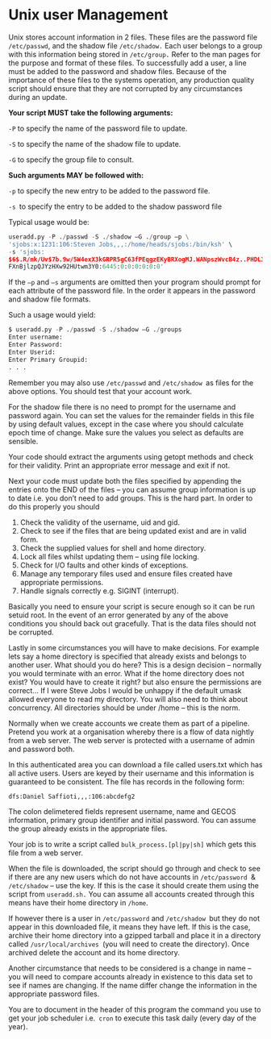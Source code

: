 Unix user Management
==================
Unix stores account information in 2 files. These files are the password file `/etc/passwd`, and the shadow file `/etc/shadow.` Each user belongs to a group with this information being stored in `/etc/group.` Refer to the man pages for the purpose and format of these files. To successfully add a user, a line must be added to the password and shadow files. Because of the importance of these files to the systems operation, any production quality script should ensure that they are not corrupted by any circumstances during an update.

**Your script MUST take the following arguments:**

`-P` to specify the name of the password file to update.

`-S` to specify the name of the shadow file to update.

`-G` to specify the group file to consult.

**Such arguments MAY be followed with:**

`-p` to specify the new entry to be added to the password file.

`-s `to specify the entry to be added to the shadow password file


Typical usage would be:
```python
useradd.py -P ./passwd -S ./shadow –G ./group –p \
'sjobs:x:1231:106:Steven Jobs,,,:/home/heads/sjobs:/bin/ksh' \
-s 'sjobs:
$6$.R/mk/Uv$7b.9w/5W4exX3kGRPR5gC63fPEqgzEKyBRXogMJ.WANpszWvcB4z..PHDL3M4
FXnBjlzpQJYzHXw92HUtwm3Y0:6445:0:0:0:0:0:0'
```
If the `–p` and `–s` arguments are omitted then your program should prompt for each attribute of the password
file. In the order it appears in the password and shadow file formats.

Such a usage would yield:
```python
$ useradd.py -P ./passwd -S ./shadow –G ./groups
Enter username:
Enter Password:
Enter Userid:
Enter Primary Groupid:
. . .
```
Remember you may also use `/etc/passwd` and `/etc/shadow `as files for the above options. You should test that your account work.

For the shadow file there is no need to prompt for the username and password again. You can set the values for the remainder fields in this file by using default values, except in the case where you should calculate epoch time of change. Make sure the values you select as defaults are sensible.

Your code should extract the arguments using getopt methods and check for their validity. Print an appropriate error message and exit if not.

Next your code must update both the files specified by appending the entries onto the END of the files – you can assume group information is up to date i.e. you don’t need to add groups. This is the hard part. In order to do this properly you should

1.  Check the validity of the username, uid and gid.
2.  Check to see if the files that are being updated exist and are in valid form.
3.  Check the supplied values for shell and home directory.
4.  Lock all files whilst updating them – using file locking.
5.  Check for I/O faults and other kinds of exceptions.
6.  Manage any temporary files used and ensure files created have appropriate permissions.
7.  Handle signals correctly e.g. SIGINT (interrupt).

Basically you need to ensure your script is secure enough so it can be run setuid root. In the event of an error generated by any of the above conditions you should back out gracefully. That is the data files should not be corrupted.


Lastly in some circumstances you will have to make decisions. For example lets say a home directory is specified that already exists and belongs to another user. What should you do here? This is a design decision – normally you would terminate with an error. What if the home directory does not exist? You would have to create it right? but also ensure the permissions are correct… If I were Steve Jobs I would be unhappy if the default umask allowed everyone to read my directory. You will also need to think about concurrency. All directories should be under /home – this is the norm.


Normally when we create accounts we create them as part of a pipeline. Pretend you work at a organisation whereby there is a flow of data nightly from a web server. The web server is protected with a username of admin and password both.

In this authenticated area you can download a file called users.txt which has all active users. Users are keyed by their username and this information is guaranteed to be consistent. The file has records in the following
form:


`dfs:Daniel Saffioti,,,:106:abcdefg2`


The colon delimetered fields represent username, name and GECOS information, primary group identifier and initial password. You can assume the group already exists in the appropriate files.


Your job is to write a script called `bulk_process.[pl|py|sh]` which gets this file from a web server.

When the file is downloaded, the script should go through and check to see if there are any new users which do not have accounts in `/etc/password `& `/etc/shadow` – use the key. If this is the case it should create them using the script from `useradd.sh.` You can assume all accounts created through this means have their home directory in `/home`.


If however there is a user in `/etc/password` and `/etc/shadow `but they do not appear in this
downloaded file, it means they have left. If this is the case, archive their home directory into a gzipped tarball and place it in a directory called `/usr/local/archives `(you will need to create the directory). Once archived delete the account and its home directory.


Another circumstance that needs to be considered is a change in name – you will need to compare accounts already in existence to this data set to see if names are changing. If the name differ change the information in the appropriate password files.


You are to document in the header of this program the command you use to get your job scheduler i.e.` cron` to execute this task daily (every day of the year).

